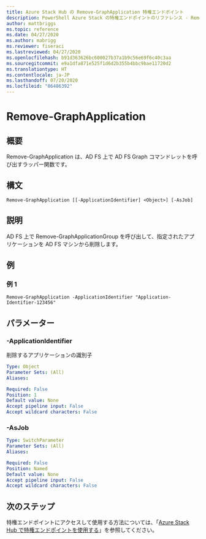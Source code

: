 ```yaml
---
title: Azure Stack Hub の Remove-GraphApplication 特権エンドポイント
description: PowerShell Azure Stack の特権エンドポイントのリファレンス - Remove-GraphApplication
author: mattbriggs
ms.topic: reference
ms.date: 04/27/2020
ms.author: mabrigg
ms.reviewer: fiseraci
ms.lastreviewed: 04/27/2020
ms.openlocfilehash: b91d363626bc600027b37a1b9c56e69f6c40c3aa
ms.sourcegitcommit: e9a1dfa871e525f1d6d2b355b4bbc9bae11720d2
ms.translationtype: HT
ms.contentlocale: ja-JP
ms.lasthandoff: 07/20/2020
ms.locfileid: "86486392"
---
```

# <a name="remove-graphapplication"></a>Remove-GraphApplication

## <a name="synopsis"></a>概要
Remove-GraphApplication は、AD FS 上で AD FS Graph コマンドレットを呼び出すラッパー関数です。

## <a name="syntax"></a>構文

```
Remove-GraphApplication [[-ApplicationIdentifier] <Object>] [-AsJob]
```

## <a name="description"></a>説明
AD FS 上で Remove-GraphApplicationGroup を呼び出して、指定されたアプリケーションを AD FS マシンから削除します。

## <a name="examples"></a>例

### <a name="example-1"></a>例 1
```
Remove-GraphApplication -ApplicationIdentifier "Application-Identifier-123456"
```

## <a name="parameters"></a>パラメーター

### <a name="-applicationidentifier"></a>-ApplicationIdentifier
削除するアプリケーションの識別子

```yaml
Type: Object
Parameter Sets: (All)
Aliases:

Required: False
Position: 1
Default value: None
Accept pipeline input: False
Accept wildcard characters: False
```

### <a name="-asjob"></a>-AsJob


```yaml
Type: SwitchParameter
Parameter Sets: (All)
Aliases:

Required: False
Position: Named
Default value: None
Accept pipeline input: False
Accept wildcard characters: False
```

## <a name="next-steps"></a>次のステップ

特権エンドポイントにアクセスして使用する方法については、「[Azure Stack Hub で特権エンドポイントを使用する](../../operator/azure-stack-privileged-endpoint.md)」を参照してください。
